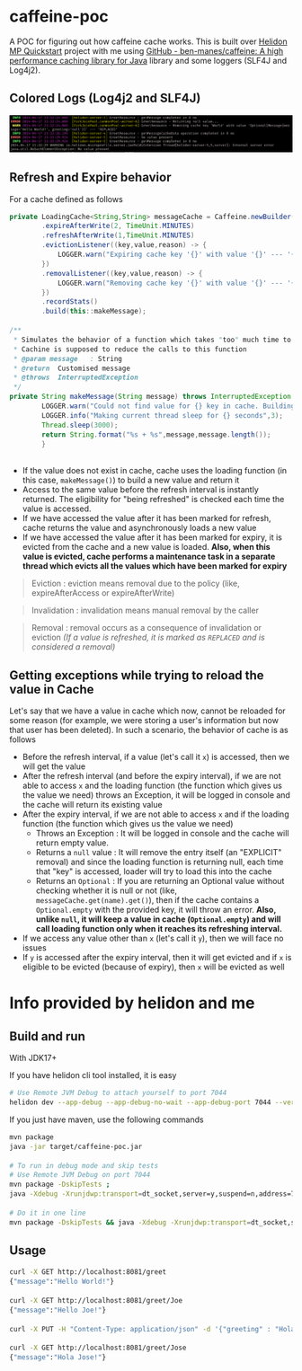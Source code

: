 # caffeine-poc

A POC for figuring out how caffeine cache works. This is built over [Helidon MP Quickstart](https://helidon.io/docs/v3/mp/guides/quickstart) project with me using [GitHub - ben-manes/caffeine: A high performance caching library for Java](https://github.com/ben-manes/caffeine) library and some loggers (SLF4J and Log4j2).

## Colored Logs (Log4j2 and SLF4J)

![img.png](Images/log4j2.png)

## Refresh and Expire behavior

For a cache defined as follows
```java
private LoadingCache<String,String> messageCache = Caffeine.newBuilder()
        .expireAfterWrite(2, TimeUnit.MINUTES)
        .refreshAfterWrite(1,TimeUnit.MINUTES)
        .evictionListener((key,value,reason) -> {
            LOGGER.warn("Expiring cache key '{}' with value '{}' --- '{}'",key,value,reason);
        })
        .removalListener((key,value,reason) -> {
            LOGGER.warn("Removing cache key '{}' with value '{}' --- '{}'",key,value,reason) ;
        })
        .recordStats()
        .build(this::makeMessage);

/**
 * Simulates the behavior of a function which takes "too" much time to calculate data
 * Cachine is supposed to reduce the calls to this function
 * @param message   : String
 * @return  Customised message
 * @throws  InterruptedException
 */
private String makeMessage(String message) throws InterruptedException {
        LOGGER.warn("Could not find value for {} key in cache. Building....",message);
        LOGGER.info("Making current thread sleep for {} seconds",3);
        Thread.sleep(3000);
        return String.format("%s + %s",message,message.length());
        }
            
```

- If the value does not exist in cache, cache uses the loading function (in this case, `makeMessage()`) to build a new value and return it
- Access to the same value before the refresh interval is instantly returned. The eligibility for "being refreshed" is checked each time the value is accessed. 
- If we have accessed the value after it has been marked for refresh, cache returns the value and asynchronously loads a new value
- If we have accessed the value after it has been marked for expiry, it is evicted from the cache and a new value is loaded. **Also, when this value is evicted, cache performs a maintenance task in a separate thread which evicts all the values which have been marked for expiry**

> Eviction         : eviction means removal due to the policy (like, expireAfterAccess or expireAfterWrite)

> Invalidation     : invalidation means manual removal by the caller

> Removal          : removal occurs as a consequence of invalidation or eviction _(If a value is refreshed, it is marked as `REPLACED` and is considered a removal)_

## Getting exceptions while trying to reload the value in Cache

Let's say that we have a value in cache which now, cannot be reloaded for some reason (for example, we were storing a user's information but now that user has been deleted). In such a scenario, the behavior of cache is as follows

- Before the refresh interval, if a value (let's call it `x`) is accessed, then we will get the value
- After the refresh interval (and before the expiry interval), if we are not able to access `x` and the loading function (the function which gives us the value we need) throws an Exception, it will be logged in console and the cache will return its existing value
- After the expiry interval, if we are not able to access `x` and if the loading function (the function which gives us the value we need) 
  - Throws an Exception : It will be logged in console and the cache will return empty value.
  - Returns a `null` value : It will remove the entry itself (an "EXPLICIT" removal) and since the loading function is returning null, each time that "key" is accessed, loader will try to load this into the cache 
  - Returns an `Optional` : If you are returning an Optional value without checking whether it is null or not (like, `messageCache.get(name).get()`), then if the cache contains a `Optional.empty` with the provided key, it will throw an error. **Also, unlike `null`, it will keep a value in cache (`Optional.empty`) and will call loading function only when it reaches its refreshing interval.**
- If we access any value other than `x` (let's call it `y`), then we will face no issues
- If `y` is accessed after the expiry interval, then it will get evicted and if `x` is eligible to be evicted (because of expiry), then `x` will be evicted as well

# Info provided by helidon and me

## Build and run
With JDK17+

If you have helidon cli tool installed, it is easy
```bash
# Use Remote JVM Debug to attach yourself to port 7044
helidon dev --app-debug --app-debug-no-wait --app-debug-port 7044 --verbose
```

If you just have maven, use the following commands
```bash
mvn package
java -jar target/caffeine-poc.jar

# To run in debug mode and skip tests
# Use Remote JVM Debug on port 7044
mvn package -DskipTests ;
java -Xdebug -Xrunjdwp:transport=dt_socket,server=y,suspend=n,address=7044  -jar target/caffeine-poc.jar ;

# Do it in one line 
mvn package -DskipTests && java -Xdebug -Xrunjdwp:transport=dt_socket,server=y,suspend=n,address=7044  -jar target/caffeine-poc.jar


```

## Usage

```bash
curl -X GET http://localhost:8081/greet
{"message":"Hello World!"}

curl -X GET http://localhost:8081/greet/Joe
{"message":"Hello Joe!"}

curl -X PUT -H "Content-Type: application/json" -d '{"greeting" : "Hola"}' http://localhost:8081/greet/greeting

curl -X GET http://localhost:8081/greet/Jose
{"message":"Hola Jose!"}
```